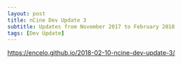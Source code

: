 ```yaml
---
layout: post
title: nCine Dev Update 3
subtitle: Updates from November 2017 to February 2018
tags: [Dev Update]
---
```


<https://encelo.github.io/2018-02-10-ncine-dev-update-3/>
